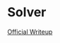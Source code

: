 # Solver
[Official Writeup](https://github.com/hackthebox/cyber-apocalypse-2024/blob/main/web/%5BHard%5D%20Percetron/README.md)
